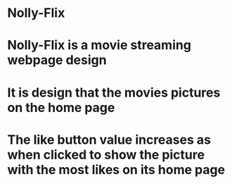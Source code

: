# Nolly-Flix

# Nolly-Flix is a movie streaming webpage design

# It is design that the movies pictures on the home page

# The like button value increases as when clicked to show the picture with the most likes on its home page
